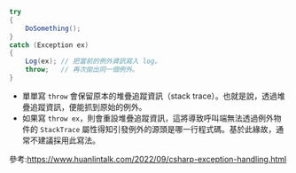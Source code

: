 ```C#
try
{
    DoSomething();
}
catch (Exception ex)
{
    Log(ex); // 把當前的例外資訊寫入 log。
    throw;   // 再次拋出同一個例外。
}
```
- 單單寫 `throw` 會保留原本的堆疊追蹤資訊（stack trace）。也就是說，透過堆疊追蹤資訊，便能抓到原始的例外。
- 如果寫 `throw ex`，則會重設堆疊追蹤資訊，這將導致呼叫端無法透過例外物件的 `StackTrace` 屬性得知引發例外的源頭是哪一行程式碼。基於此緣故，通常不建議採用此寫法。

參考:https://www.huanlintalk.com/2022/09/csharp-exception-handling.html